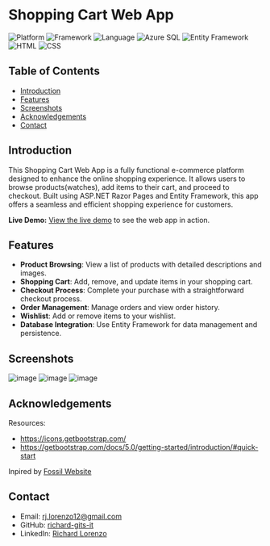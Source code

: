 # Shopping Cart Web App

![Platform](https://img.shields.io/badge/platform-Web-blue.svg) ![Framework](https://img.shields.io/badge/framework-ASP.NET_Core_Razor_Pages-blue.svg) ![Language](https://img.shields.io/badge/language-C%23-blue.svg) ![Azure SQL](https://img.shields.io/badge/Azure_SQL-Enabled-blue.svg)
![Entity Framework](https://img.shields.io/badge/Entity_Framework-6.0-blue.svg) ![HTML](https://img.shields.io/badge/HTML-5-orange.svg)
![CSS](https://img.shields.io/badge/CSS-3-blue.svg)

## Table of Contents
- [Introduction](#introduction)
- [Features](#features)
- [Screenshots](#screenshots)
- [Acknowledgements](#acknowledgements)
- [Contact](#contact)

## Introduction

This Shopping Cart Web App is a fully functional e-commerce platform designed to enhance the online shopping experience. It allows users to browse products(watches), add items to their cart, and proceed to checkout. Built using ASP.NET Razor Pages and Entity Framework, this app offers a seamless and efficient shopping experience for customers.

**Live Demo:** [View the live demo](https://rchwebapp.azurewebsites.net/) to see the web app in action.

## Features

- **Product Browsing**: View a list of products with detailed descriptions and images.
- **Shopping Cart**: Add, remove, and update items in your shopping cart.
- **Checkout Process**: Complete your purchase with a straightforward checkout process.
- **Order Management**: Manage orders and view order history.
- **Wishlist**: Add or remove items to your wishlist.
- **Database Integration**: Use Entity Framework for data management and persistence.

## Screenshots

![image](https://github.com/user-attachments/assets/a73c3f5b-fb2f-4e8f-8102-164f63dd1c44)
![image](https://github.com/user-attachments/assets/89ee441b-8b20-4eaf-ab1b-9f0350f467e3)
![image](https://github.com/user-attachments/assets/8bfd269c-4e39-4b78-82e2-167470ae68e0)

## Acknowledgements

Resources:
- https://icons.getbootstrap.com/
- https://getbootstrap.com/docs/5.0/getting-started/introduction/#quick-start

Inpired by [Fossil Website](https://www.fossil.com/en-ca/)

## Contact

- Email: rj.lorenzo12@gmail.com
- GitHub: [richard-gits-it](https://github.com/richard-gits-it)
- LinkedIn: [Richard Lorenzo](https://www.linkedin.com/in/rj-lorenzo/)
